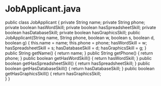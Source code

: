 # JobApplicant.java

public class JobApplicant {
    private String name;
    private String phone;
    private boolean hasWordSkill;
    private boolean hasSpreadsheetSkill;
    private boolean hasDatabaseSkill;
    private boolean hasGraphicsSkill;
    public JobApplicant(String name, String phone, boolean w, boolean s, boolean d, boolean g) {
    this.name = name;
        this.phone = phone;
        hasWordSkill = w;
        hasSpreadsheetSkill = s;
        hasDatabaseSkill = d; 
        hasGraphicsSkill = g;
    }
    public String getName() {
        return name;
    }
    public String getPhone() {
        return phone;
    }
    public boolean getHasWordSkill() {
        return hasWordSkill;
    }
    public boolean getHasSpreadsheetSkill() {
        return hasSpreadsheetSkill;
    }
    public boolean getHasDatabaseSkill() {
        return hasDatabaseSkill;
    }
    public boolean getHasGraphicsSkill() {
        return hasGraphicsSkill;   
    }
}
